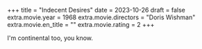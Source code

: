 +++
title = "Indecent Desires"
date = 2023-10-26
draft = false
extra.movie.year = 1968
extra.movie.directors = "Doris Wishman"
extra.movie.en_title = ""
extra.movie.rating = 2
+++

I'm continental too, you know.<!-- more -->